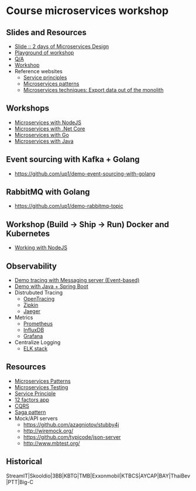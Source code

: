 # Course microservices workshop

## Slides and Resources
* [Slide :: 2 days of Microservices Design](https://github.com/up1/course_microservices-3-days/blob/master/slide/MICROSERVICE-DESIGN-MAIN.pdf)
* [Playground of workshop](https://miro.com/app/board/o9J_lUp3Ttc=/)
* [Q/A](https://pigeonhole.at/QTPV52)
* [Workshop](https://github.com/up1/course_microservices-3-days/blob/master/slide/01-DESIGN-MICROSERVICE-WORKSHOP.pdf)
* Reference websites
  * [Service principles](https://github.com/Yelp/service-principles)
  * [Microservices patterns](https://microservices.io/)
  * [Microservices techniques: Export data out of the monolith](https://divad4686.github.io/2018/11/26/microservices-techniques.html)

## Workshops
* [Microservices with NodeJS](https://github.com/up1/microservice-workshop)
* [Microservices with .Net Core](https://github.com/up1/workshop-microservice-with-dot-net-core)
* [Microservices with Go](https://github.com/up1/workshop-microservice-with-go)
* [Microservices with Java](https://github.com/up1/workshop-microservice-with-java)

## Event sourcing with Kafka + Golang
* https://github.com/up1/demo-event-sourcing-with-golang

## RabbitMQ with Golang
* https://github.com/up1/demo-rabbitmq-topic

## Workshop (Build -> Ship -> Run) Docker and Kubernetes
* [Working with NodeJS](https://github.com/up1/demo-docker-k8s)

## Observability
  * [Demo tracing with Messaging server (Event-based)](https://www.somkiat.cc/distribuited-tracing-with-opentelemetry/)
  * [Demo with Java + Spring Boot](https://github.com/up1/helloworld-service)
  * Distrubuted Tracing
    * [OpenTracing](https://opentracing.io/)
    * [Zipkin](https://zipkin.io/)
    * [Jaeger](https://www.jaegertracing.io/)
  * Metrics
    * [Prometheus](https://prometheus.io/)
    * [InfluxDB](https://www.influxdata.com/)
    * [Grafana](https://grafana.com/)
  * Centralize Logging
    * [ELK stack](https://www.elastic.co/products/elastic-stack)

## Resources
* [Microservices Patterns](https://microservices.io/patterns/index.html)
* [Microservices Testing](https://martinfowler.com/articles/microservice-testing/)
* [Service Principle](https://github.com/Yelp/service-principles)
* [12 factors app](https://12factor.net/)
* [CQRS](http://www.cqrs.nu/)
* [Saga pattern](https://microservices.io/patterns/data/saga.html)
* Mock/API servers
  * https://github.com/azagniotov/stubby4j
  * http://wiremock.org/
  * https://github.com/typicode/json-server
  * http://www.mbtest.org/
  

## Historical
StreamIT|Skooldio|3BB|KBTG|TMB|Exxonmobil|KTBCS|AYCAP|BAY|ThaiBev|PTT|Big-C
